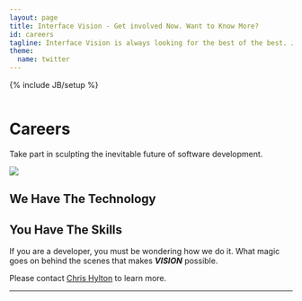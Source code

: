 ```yaml
---
layout: page
title: Interface Vision - Get involved Now. Want to Know More?
id: careers
tagline: Interface Vision is always looking for the best of the best. Join Up Now. Service guarantees citizenship.
theme:
  name: twitter
---
```

{% include JB/setup %}

<!-- Carousel ================================================== -->
<div id="myCarousel" class="carousel slide">
  <div class="carousel-inner">
    <div class="item active">
      <img src="{{ ASSET_PATH }}/img/carousel/slide-11.jpg" alt="">
      <div class="container">
        <div class="carousel-caption">
          <h1>Careers</h1>
          <p class="lead">Take part in sculpting the inevitable future of software development.</p>
        </div> <!-- carousel-caption -->
      </div> <!-- container -->
    </div> <!-- item active -->
  </div> <!-- carousel-inner -->
</div>

<!-- Marketing Messaging and Featurettes ================================================== -->
<!-- Wrap the rest of the page in another container to center all the content. -->

<div class="container marketing">
  <div class="featurette" id="Proposals">
    <img class="featurette-image pull-right" src="{{ ASSET_PATH }}/img/misc/career_01.png">
    <h2 class="featurette-heading">We Have The Technology</h2>
    <h2 class="featurette-heading muted">You Have The Skills</h2>
    <p class="lead">If you are a developer, you must be wondering how we do it. What magic goes on behind the scenes that makes <b><i>VISION</i></b> possible.</p>
    <p class="lead">Please contact <a href="mailto:chrishylton@interfacevision.com">Chris Hylton</a> to learn more.</p>
     
  </div> <!-- featurette -->
  
  <hr class="featurette-divider">

</div>




